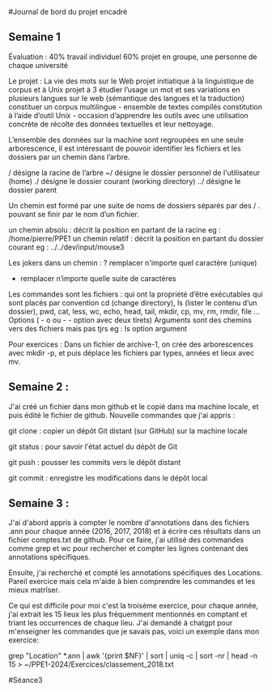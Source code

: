 #Journal de bord du projet encadré
## Semaine 1
Évaluation : 
40% travail individuel
60% projet en groupe, une personne de chaque université

Le projet : La vie des mots sur le Web
projet initiatique à la linguistique de corpus et à Unix
projet à 3
étudier l’usage un mot et ses variations en plusieurs langues sur le web (sémantique des langues et la traduction)
constituer un corpus multilingue - ensemble de textes compilés
constitution à l’aide d’outil Unix - occasion d’apprendre les outils avec une utilisation concrète de récolte des données textuelles et leur nettoyage.

L’ensemble des données sur la machine sont regroupées en une seule arborescence, il est intéressant de pouvoir identifier les fichiers et les dossiers par un chemin dans l’arbre.

/ désigne la racine de l’arbre
~/ désigne le dossier personnel de l'utilisateur (home)
./ désigne le dossier courant (working directory)
../ désigne le dossier parent

Un chemin est formé par une suite de noms de dossiers séparés par des / . pouvant se finir par le nom d’un fichier.

un chemin absolu : décrit la position en partant de la racine
eg : /home/pierre/PPE1
un chemin relatif : décrit la position en partant du dossier courant
eg : ../../dev/input/mouse3

Les jokers
dans un chemin : 
? remplacer n'importe quel caractère (unique) 
* remplacer n’importe quelle suite de caractères

Les commandes sont les fichiers : 
qui ont la propriété d’être exécutables
qui sont placés par convention
cd (change directory), ls (lister le contenu d’un dossier), pwd, cat, less, wc, echo, head, tail, mkdir, cp, mv, rm, rmdir, file …
Options ( - o ou - - option avec deux tirets)
Arguments sont des chemins vers des fichiers mais pas tjrs
eg : ls option argument

Pour exercices : 
Dans un fichier de archive-1, on crée des arborescences avec mkdir -p, et puis déplace les fichiers par types, années et lieux avec mv.

## Semaine 2 : 
J'ai créé un fichier dans mon github et le copié dans ma machine locale, et puis édité le fichier de github.
Nouvelle commandes que j'ai appris : 

git clone : copier un dépôt Git distant (sur GitHub) sur la machine locale

git status : pour savoir l'état actuel du dépôt de Git

git push : pousser les commits vers le dépôt distant

git commit : enregistre les modifications dans le dépôt local

## Semaine 3 : 

J'ai d'abord appris à compter le nombre d'annotations dans des fichiers .ann pour chaque année (2016, 2017, 2018) et à écrire ces résultats dans un fichier comptes.txt de github. Pour ce faire, j'ai utilisé des commandes comme grep et wc pour rechercher et compter les lignes contenant des annotations spécifiques.

Ensuite, j'ai recherché et compté les annotations spécifiques des Locations. Pareil exercice mais cela m'aide à bien comprendre les commandes et les mieux matrîser.

Ce qui est difficile pour moi c'est la troisème exercice, pour chaque année, j'ai extrait les 15 lieux les plus fréquemment mentionnés en comptant et triant les occurrences de chaque lieu. J'ai demandé à chatgpt pour m'enseigner les commandes que je savais pas, voici un exemple dans mon exercice: 

grep "Location" *.ann | awk '{print $NF}' | sort | uniq -c | sort -nr | head -n 15 > ~/PPE1-2024/Exercices/classement_2018.txt

#Séance3
